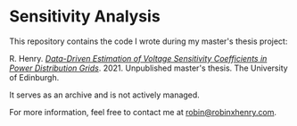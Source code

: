 # Sensitivity Analysis

This repository contains the code I wrote during my master's thesis project:

R. Henry. [*Data-Driven Estimation of Voltage Sensitivity Coefficients in Power Distribution Grids*](https://www.robinxhenry.com/pdf/thesis.pdf). 
2021. Unpublished master's thesis. The University of Edinburgh.

It serves as an archive and is not actively managed.

For more information, feel free to contact me at robin@robinxhenry.com. 